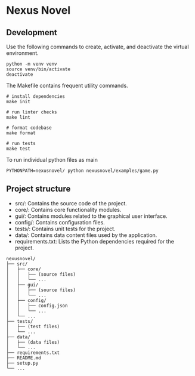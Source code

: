 # Nexus Novel

## Development

Use the following commands to create, activate, and deactivate the virtual environment.

```shell
python -m venv venv
source venv/bin/activate
deactivate
```

The Makefile contains frequent utility commands.

```shell
# install dependencies
make init

# run linter checks
make lint

# format codebase
make format

# run tests
make test
```

To run individual python files as main

```shell
PYTHONPATH=nexusnovel/ python nexusnovel/examples/game.py
```

## Project structure

* src/: Contains the source code of the project.
* core/: Contains core functionality modules.
* gui/: Contains modules related to the graphical user interface.
* config/: Contains configuration files.
* tests/: Contains unit tests for the project.
* data/: Contains data content files used by the application.
* requirements.txt: Lists the Python dependencies required for the project.

```code
nexusnovel/
├── src/
│   ├── core/
│   │   ├── (source files)
│   │   └── ...
│   ├── gui/
│   │   ├── (source files)
│   │   └── ...
│   ├── config/
│   │   ├── config.json
│   │   └── ...
│   └── ...
├── tests/
│   ├── (test files)
│   └── ...
├── data/
│   ├── (data files)
│   └── ...
├── requirements.txt
├── README.md
├── setup.py
└── ...
```
